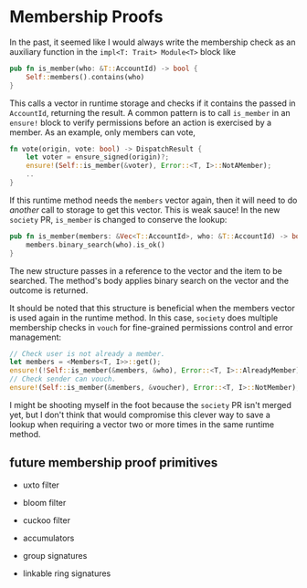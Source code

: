 # Membership Proofs

In the past, it seemed like I would always write the membership check as an auxiliary function in the `impl<T: Trait> Module<T>` block like

```rust
pub fn is_member(who: &T::AccountId) -> bool {
    Self::members().contains(who)
}
```

This calls a vector in runtime storage and checks if it contains the passed in `AccountId`, returning the result. A common pattern is to call `is_member` in an `ensure!` block to verify permissions before an action is exercised by a member. As an example, only members can vote,

```rust
fn vote(origin, vote: bool) -> DispatchResult {
    let voter = ensure_signed(origin)?;
    ensure!(Self::is_member(&voter), Error::<T, I>::NotAMember);
    ..
}
```

If this runtime method needs the `members` vector again, then it will need to do *another* call to storage to get this vector. This is weak sauce! In the new `society` PR, `is_member` is changed to conserve the lookup:

```rust
pub fn is_member(members: &Vec<T::AccountId>, who: &T::AccountId) -> bool {
    members.binary_search(who).is_ok()
}
```

The new structure passes in a reference to the vector and the item to be searched. The method's body applies binary search on the vector and the outcome is returned.

It should be noted that this structure is beneficial when the members vector is used again in the runtime method. In this case, `society` does multiple membership checks in `vouch` for fine-grained permissions control and error management:

```rust
// Check user is not already a member.
let members = <Members<T, I>>::get();
ensure!(!Self::is_member(&members, &who), Error::<T, I>::AlreadyMember);
// Check sender can vouch.
ensure!(Self::is_member(&members, &voucher), Error::<T, I>::NotMember);
```

I might be shooting myself in the foot because the `society` PR isn't merged yet, but I don't think that would compromise this clever way to save a lookup when requiring a vector two or more times in the same runtime method.

## future membership proof primitives
* uxto filter
* bloom filter
* cuckoo filter

* accumulators
* group signatures
* linkable ring signatures